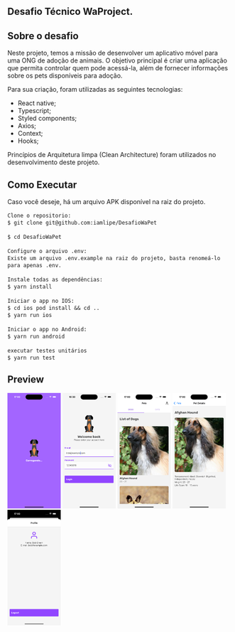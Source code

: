 ## Desafio Técnico WaProject.

## Sobre o desafio

Neste projeto, temos a missão de desenvolver um aplicativo móvel para uma ONG de adoção de animais. O objetivo principal é criar uma aplicação que permita controlar quem pode acessá-la, além de fornecer informações sobre os pets disponíveis para adoção.

Para sua criação, foram utilizadas as seguintes tecnologias:

- React native;
- Typescript;
- Styled components;
- Axios;
- Context;
- Hooks;

Princípios de Arquitetura limpa (Clean Architecture) foram utilizados no desenvolvimento deste projeto.

## Como Executar

Caso você deseje, há um arquivo APK disponível na raiz do projeto.

```terminal
Clone o repositorio:
$ git clone git@github.com:iamlipe/DesafioWaPet

$ cd DesafioWaPet

Configure o arquivo .env:
Existe um arquivo .env.example na raiz do projeto, basta renomeá-lo para apenas .env.

Instale todas as dependências:
$ yarn install

Iniciar o app no IOS:
$ cd ios pod install && cd ..
$ yarn run ios

Iniciar o app no Android:
$ yarn run android

executar testes unitários
$ yarn run test
```

## Preview

<div>
 <img src="./src/main/assets/imgs/sync-screen.png" width=120 />
 <img src="./src/main/assets/imgs/login-screen.png" width=120 />
 <img src="./src/main/assets/imgs/pets-screen.png" width=120 />
 <img src="./src/main/assets/imgs/pet-details-screen.png" width=120 />
 <img src="./src/main/assets/imgs/profile-screen.png" width=120 />
</div>
